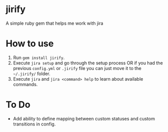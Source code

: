 # jirify
A simple ruby gem that helps me work with jira

# How to use
1. Run `gem install jirify`.
1. Execute `jira setup` and go through the setup process OR if you had the previous `config.yml` or `.jirify` file you can just move it to the `~/.jirify/` folder.
1. Execute `jira` and `jira <command> help` to learn about available commands.

# To Do
- Add ability to define mapping between custom statuses and custom transitions in config.

